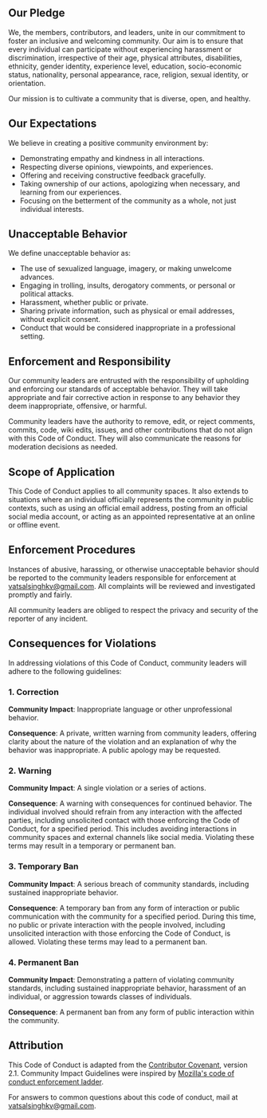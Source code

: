 ## Our Pledge

We, the members, contributors, and leaders, unite in our commitment to foster an inclusive and welcoming community. Our aim is to ensure that every individual can participate without experiencing harassment or discrimination, irrespective of their age, physical attributes, disabilities, ethnicity, gender identity, experience level, education, socio-economic status, nationality, personal appearance, race, religion, sexual identity, or orientation.

Our mission is to cultivate a community that is diverse, open, and healthy.

## Our Expectations

We believe in creating a positive community environment by:

- Demonstrating empathy and kindness in all interactions.
- Respecting diverse opinions, viewpoints, and experiences.
- Offering and receiving constructive feedback gracefully.
- Taking ownership of our actions, apologizing when necessary, and learning from our experiences.
- Focusing on the betterment of the community as a whole, not just individual interests.

## Unacceptable Behavior

We define unacceptable behavior as:

- The use of sexualized language, imagery, or making unwelcome advances.
- Engaging in trolling, insults, derogatory comments, or personal or political attacks.
- Harassment, whether public or private.
- Sharing private information, such as physical or email addresses, without explicit consent.
- Conduct that would be considered inappropriate in a professional setting.

## Enforcement and Responsibility

Our community leaders are entrusted with the responsibility of upholding and enforcing our standards of acceptable behavior. They will take appropriate and fair corrective action in response to any behavior they deem inappropriate, offensive, or harmful.

Community leaders have the authority to remove, edit, or reject comments, commits, code, wiki edits, issues, and other contributions that do not align with this Code of Conduct. They will also communicate the reasons for moderation decisions as needed.

## Scope of Application

This Code of Conduct applies to all community spaces. It also extends to situations where an individual officially represents the community in public contexts, such as using an official email address, posting from an official social media account, or acting as an appointed representative at an online or offline event.

## Enforcement Procedures

Instances of abusive, harassing, or otherwise unacceptable behavior should be reported to the community leaders responsible for enforcement at [vatsalsinghkv@gmail.com][admin]. All complaints will be reviewed and investigated promptly and fairly.

All community leaders are obliged to respect the privacy and security of the reporter of any incident.

## Consequences for Violations

In addressing violations of this Code of Conduct, community leaders will adhere to the following guidelines:

### 1. Correction

**Community Impact**: Inappropriate language or other unprofessional behavior.

**Consequence**: A private, written warning from community leaders, offering clarity about the nature of the violation and an explanation of why the behavior was inappropriate. A public apology may be requested.

### 2. Warning

**Community Impact**: A single violation or a series of actions.

**Consequence**: A warning with consequences for continued behavior. The individual involved should refrain from any interaction with the affected parties, including unsolicited contact with those enforcing the Code of Conduct, for a specified period. This includes avoiding interactions in community spaces and external channels like social media. Violating these terms may result in a temporary or permanent ban.

### 3. Temporary Ban

**Community Impact**: A serious breach of community standards, including sustained inappropriate behavior.

**Consequence**: A temporary ban from any form of interaction or public communication with the community for a specified period. During this time, no public or private interaction with the people involved, including unsolicited interaction with those enforcing the Code of Conduct, is allowed. Violating these terms may lead to a permanent ban.

### 4. Permanent Ban

**Community Impact**: Demonstrating a pattern of violating community standards, including sustained inappropriate behavior, harassment of an individual, or aggression towards classes of individuals.

**Consequence**: A permanent ban from any form of public interaction within the community.

## Attribution

This Code of Conduct is adapted from the [Contributor Covenant][homepage], version 2.1.
Community Impact Guidelines were inspired by
[Mozilla's code of conduct enforcement ladder][Mozilla CoC].

For answers to common questions about this code of conduct, mail at [vatsalsinghkv@gmail.com][admin].

[homepage]: https://www.contributor-covenant.org
[v2.1]: https://www.contributor-covenant.org/version/2/1/code_of_conduct.html
[Mozilla CoC]: https://github.com/mozilla/diversity
[FAQ]: https://www.contributor-covenant.org/faq
[translations]: https://www.contributor-covenant.org/translations
[admin]: vatsalsinghkv@gmail.com
